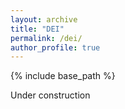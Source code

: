 ```yaml
---
layout: archive
title: "DEI"
permalink: /dei/
author_profile: true
---
```


{% include base_path %}

Under construction
